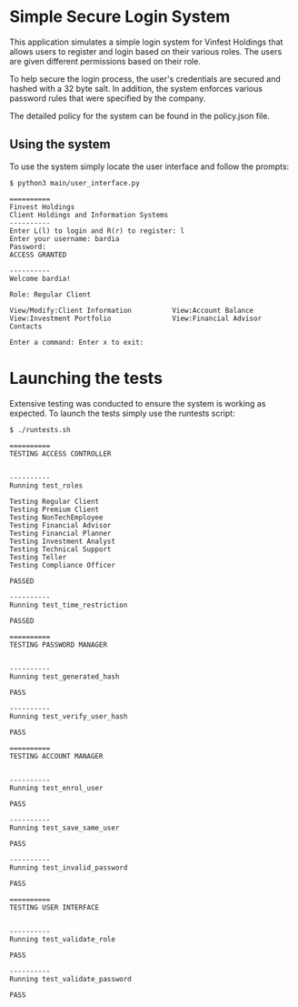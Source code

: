 # Simple Secure Login System
This application simulates a simple login system for Vinfest Holdings that allows users to register and login based on their various roles. The users are given different permissions based on their role. 

To help secure the login process, the user's credentials are secured and hashed with a 32 byte salt. In addition, the system enforces various password rules that were specified by the company. 

The detailed policy for the system can be found in the policy.json file.

## Using the system
To use the system simply locate the user interface and follow the prompts:

```
$ python3 main/user_interface.py 

==========
Finvest Holdings
Client Holdings and Information Systems
----------
Enter L(l) to login and R(r) to register: l
Enter your username: bardia
Password: 
ACCESS GRANTED

----------
Welcome bardia!

Role: Regular Client

View/Modify:Client Information          View:Account Balance            View:Investment Portfolio               View:Financial Advisor Contacts

Enter a command: Enter x to exit: 
```

# Launching the tests
Extensive testing was conducted to ensure the system is working as expected. To launch the tests simply use the runtests script:

```
$ ./runtests.sh 

==========
TESTING ACCESS CONTROLLER


----------
Running test_roles

Testing Regular Client
Testing Premium Client
Testing NonTechEmployee
Testing Financial Advisor
Testing Financial Planner
Testing Investment Analyst
Testing Technical Support
Testing Teller
Testing Compliance Officer

PASSED

----------
Running test_time_restriction

PASSED

==========
TESTING PASSWORD MANAGER


----------
Running test_generated_hash

PASS

----------
Running test_verify_user_hash

PASS

==========
TESTING ACCOUNT MANAGER


----------
Running test_enrol_user

PASS

----------
Running test_save_same_user

PASS

----------
Running test_invalid_password

PASS

==========
TESTING USER INTERFACE


----------
Running test_validate_role

PASS

----------
Running test_validate_password

PASS
```